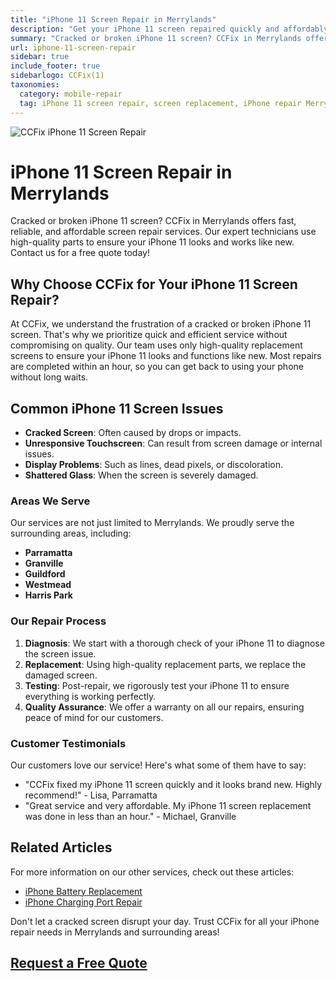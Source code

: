 ```yaml
---
title: "iPhone 11 Screen Repair in Merrylands"
description: "Get your iPhone 11 screen repaired quickly and affordably with CCFix in Merrylands. Expert technicians, high-quality parts, and fast service. Contact us for a free quote today!"
summary: "Cracked or broken iPhone 11 screen? CCFix in Merrylands offers fast, reliable, and affordable screen repair services. Our expert technicians use high-quality parts to ensure your iPhone 11 looks and works like new. Contact us for a free quote today!"
url: iphone-11-screen-repair
sidebar: true
include_footer: true
sidebarlogo: CCFix(1)
taxonomies:
  category: mobile-repair
  tag: iPhone 11 screen repair, screen replacement, iPhone repair Merrylands
---
```


![CCFix iPhone 11 Screen Repair](/images/iphone-11-screen-repair.webp "Get your iPhone 11 screen repaired at CCFix in Merrylands. High-quality service at affordable prices. iPhone 11 Screen Repair")

# iPhone 11 Screen Repair in Merrylands

Cracked or broken iPhone 11 screen? CCFix in Merrylands offers fast, reliable, and affordable screen repair services. Our expert technicians use high-quality parts to ensure your iPhone 11 looks and works like new. Contact us for a free quote today!

## Why Choose CCFix for Your iPhone 11 Screen Repair?

At CCFix, we understand the frustration of a cracked or broken iPhone 11 screen. That's why we prioritize quick and efficient service without compromising on quality. Our team uses only high-quality replacement screens to ensure your iPhone 11 looks and functions like new. Most repairs are completed within an hour, so you can get back to using your phone without long waits.

## Common iPhone 11 Screen Issues

- **Cracked Screen**: Often caused by drops or impacts.
- **Unresponsive Touchscreen**: Can result from screen damage or internal issues.
- **Display Problems**: Such as lines, dead pixels, or discoloration.
- **Shattered Glass**: When the screen is severely damaged.

### Areas We Serve

Our services are not just limited to Merrylands. We proudly serve the surrounding areas, including:

- **Parramatta**
- **Granville**
- **Guildford**
- **Westmead**
- **Harris Park**

### Our Repair Process

1. **Diagnosis**: We start with a thorough check of your iPhone 11 to diagnose the screen issue.
2. **Replacement**: Using high-quality replacement parts, we replace the damaged screen.
3. **Testing**: Post-repair, we rigorously test your iPhone 11 to ensure everything is working perfectly.
4. **Quality Assurance**: We offer a warranty on all our repairs, ensuring peace of mind for our customers.

### Customer Testimonials

Our customers love our service! Here's what some of them have to say:

- "CCFix fixed my iPhone 11 screen quickly and it looks brand new. Highly recommend!" - Lisa, Parramatta
- "Great service and very affordable. My iPhone 11 screen replacement was done in less than an hour." - Michael, Granville

## Related Articles

For more information on our other services, check out these articles:

- [iPhone Battery Replacement](https://ccfix.com.au/iphone-battery-repair/)
- [iPhone Charging Port Repair](https://ccfix.com.au/iphone-charging-port-repair/)

Don't let a cracked screen disrupt your day. Trust CCFix for all your iPhone repair needs in Merrylands and surrounding areas!

## [Request a Free Quote](https://form.jotform.com/241402975332857)
